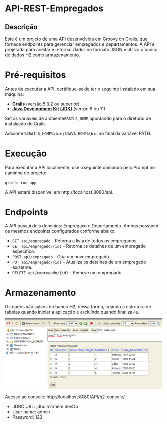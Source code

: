 # API-REST-Empregados
## **Descrição**

Este é um projeto de uma API desenvolvida em Groovy on Grails, que fornece endpoints para gerenciar empregados e departamentos. A API é projetada para aceitar e retornar dados no formato JSON e utiliza o banco de dados H2 como armazenamento.

# **Pré-requisitos**
Antes de executar a API, certifique-se de ter o seguinte instalado em sua máquina:

* **[Grails](https://grails.org/download.html)** (versão 5.3.2 ou superior)
* **[Java Development Kit (JDK)](https://www.oracle.com/br/java/technologies/javase/javase8-archive-downloads.html)** (versão 8 ou 11)

Set as variáveis de ambiente`GRAILS_HOME` apontando para o diretório de instalação do Grails.

Adicione `%GRAILS_HOME%\bin;%JAVA_HOME%\bin` ao final da variável PATH.
# Execução

Para executar a API localmente, use o seguinte comando pelo Prompt no caminho do projeto:

`grails run-app`

A API estará disponível em http://localhost:8080/api.


# Endpoints

A API possui dois domínios: Empregado e Departamento. Ambos possuem os mesmos endpoints configurados conforme abaixo.

- `GET api/empregado` - Retorna a lista de todos os empregados.
- `GET api/empregado/{id}` - Retorna os detalhes de um empregado específico.
- `POST api/empregado` - Cria um novo empregado.
- `PUT api/empregado/{id}` -  Atualiza os detalhes de um empregado existente.
- `DELETE api/empregado/{id}` - Remove um empregado.
# Armazenamento
Os dados são salvos no banco H2, dessa forma, criando a estrutura de tabelas quando iniciar a aplicação e excluíndo quando finaliza-la.

![img.png](img.png)


Acesso ao console: http://localhost:8080/API/h2-console/
- JDBC URL: jdbc:h2:mem:devDb
- User name: admin
- Password: 123
